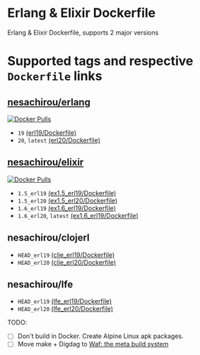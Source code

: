 Erlang & Elixir Dockerfile
==
Erlang & Elixir Dockerfile, supports 2 major versions

Supported tags and respective `Dockerfile` links
==
[nesachirou/erlang][Erlang Hub]
--
[![Docker Pulls](https://img.shields.io/docker/pulls/nesachirou/erlang.svg)][Erlang Hub]
* `19` [(erl19/Dockerfile)](https://github.com/ne-sachirou/docker-elixir/blob/master/erl19/Dockerfile)
* `20`, `latest` [(erl20/Dockerfile)](https://github.com/ne-sachirou/docker-elixir/blob/master/erl20/Dockerfile)

[nesachirou/elixir][Elixir Hub]
--
[![Docker Pulls](https://img.shields.io/docker/pulls/nesachirou/elixir.svg)][Elixir Hub]
* `1.5_erl19` [(ex1.5_erl19/Dockerfile)](https://github.com/ne-sachirou/docker-elixir/blob/master/ex1.5_erl19/Dockerfile)
* `1.5_erl20` [(ex1.5_erl20/Dockerfile)](https://github.com/ne-sachirou/docker-elixir/blob/master/ex1.5_erl20/Dockerfile)
* `1.6_erl19` [(ex1.6_erl19/Dockerfile)](https://github.com/ne-sachirou/docker-elixir/blob/master/ex1.6_erl19/Dockerfile)
* `1.6_erl20`, `latest` [(ex1.6_erl19/Dockerfile)](https://github.com/ne-sachirou/docker-elixir/blob/master/ex1.6_erl20/Dockerfile)

nesachirou/clojerl
--
* `HEAD_erl19` [(clje_erl19/Dockerfile)](https://github.com/ne-sachirou/docker-elixir/blob/master/clje_erl19/Dockerfile)
* `HEAD_erl20` [(clje_erl20/Dockerfile)](https://github.com/ne-sachirou/docker-elixir/blob/master/clje_erl20/Dockerfile)

nesachirou/lfe
--
* `HEAD_erl19` [(lfe_erl19/Dockerfile)](https://github.com/ne-sachirou/docker-elixir/blob/master/lfe_erl19/Dockerfile)
* `HEAD_erl20` [(lfe_erl20/Dockerfile)](https://github.com/ne-sachirou/docker-elixir/blob/master/lfe_erl20/Dockerfile)

TODO:
- [ ] Don't build in Docker. Create Alpine Linux apk packages.
- [ ] Move make + Digdag to [Waf: the meta build system][Waf]

[Erlang Hub]: https://hub.docker.com/r/nesachirou/erlang/
[Elixir Hub]: https://hub.docker.com/r/nesachirou/elixir/
[Waf]: https://waf.io/
